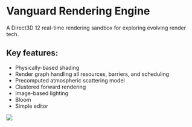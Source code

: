 # Vanguard Rendering Engine
A Direct3D 12 real-time rendering sandbox for exploring evolving render tech.

## Key features:
- Physically-based shading
- Render graph handling all resources, barriers, and scheduling
- Precomputed atmospheric scattering model
- Clustered forward rendering
- Image-based lighting
- Bloom
- Simple editor

![](https://user-images.githubusercontent.com/18013792/147163886-b9433e75-dcb3-4632-b2c6-e4bb23b31e2d.png)
